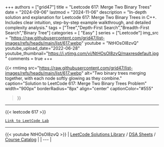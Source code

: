 
+++
authors = ["grid47"]
title = "Leetcode 617: Merge Two Binary Trees"
date = "2024-09-06"
lastmod = "2024-11-06"
description = "In-depth solution and explanation for Leetcode 617: Merge Two Binary Trees in C++. Includes clear intuition, step-by-step example walkthrough, and detailed complexity analysis."
tags = ["Tree","Depth-First Search","Breadth-First Search","Binary Tree"]
categories = [
    "Easy"
]
series = ["Leetcode"]
img_src = "https://raw.githubusercontent.com/grid47/list-images/refs/heads/main/list/617.webp"
youtube = "NtHOsOl8zvQ"
youtube_upload_date="2022-06-28"
youtube_thumbnail="https://i.ytimg.com/vi/NtHOsOl8zvQ/maxresdefault.jpg"
comments = true
+++


{{< rmtimg 
    src="https://raw.githubusercontent.com/grid47/list-images/refs/heads/main/list/617.webp" 
    alt="Two binary trees merging together, with each node softly glowing as they combine."
    caption="Solution to LeetCode 617: Merge Two Binary Trees Problem"
    width="900px"
    borderRadius="8px"
    align="center" 
    captionColor="#555"
>}}
---
{{< leetcode 617 >}}

[`Link to LeetCode Lab`](https://leetcode.com/problems/merge-two-binary-trees/description/)

---
{{< youtube NtHOsOl8zvQ >}}
| [LeetCode Solutions Library](https://grid47.xyz/leetcode/) / [DSA Sheets](https://grid47.xyz/sheets/) / [Course Catalog](https://grid47.xyz/courses/) |
| --- |
